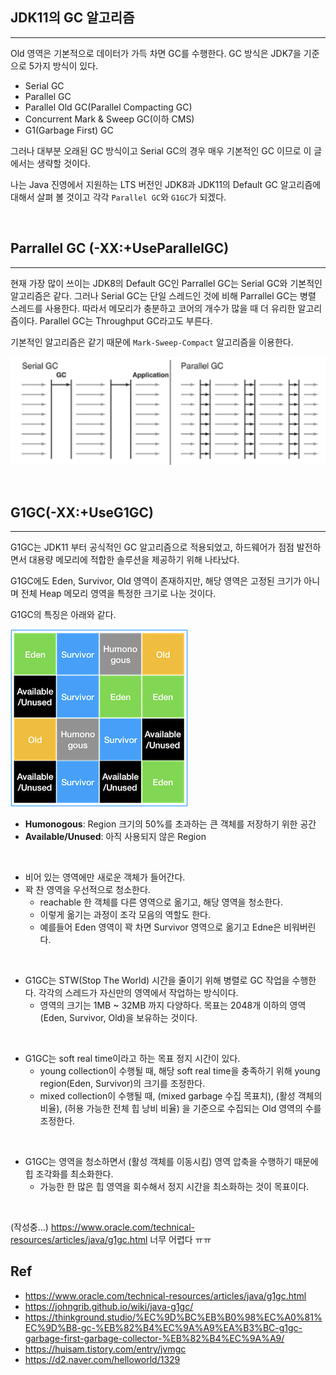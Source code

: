 ## JDK11의 GC 알고리즘
---
Old 영역은 기본적으로 데이터가 가득 차면 GC를 수행한다. GC 방식은 JDK7을 기준으로 5가지 방식이 있다.

- Serial GC
- Parallel GC
- Parallel Old GC(Parallel Compacting GC)
- Concurrent Mark & Sweep GC(이하 CMS)
- G1(Garbage First) GC

그러나 대부분 오래된 GC 방식이고 Serial GC의 경우 매우 기본적인 GC 이므로 이 글에서는 생략할 것이다.

나는 Java 진영에서 지원하는 LTS 버전인 JDK8과 JDK11의 Default GC 알고리즘에 대해서 살펴 볼 것이고 각각 ```Parallel GC```와 ```G1GC```가 되겠다.

<br>

## Parrallel GC (-XX:+UseParallelGC)
---
현재 가장 많이 쓰이는 JDK8의 Default GC인 Parrallel GC는 Serial GC와 기본적인 알고리즘은 같다. 그러나 Serial GC는 단일 스레드인 것에 비해 Parrallel GC는 병렬 스레드를 사용한다. 따라서 메모리가 충분하고 코어의 개수가 많을 때 더 유리한 알고리즘이다. Parallel GC는 Throughput GC라고도 부른다.

기본적인 알고리즘은 같기 때문에 ```Mark-Sweep-Compact``` 알고리즘을 이용한다.

![parrallel-gc](./../img/parrallel-gc.png)

<br>

## G1GC(-XX:+UseG1GC)
---
G1GC는 JDK11 부터 공식적인 GC 알고리즘으로 적용되었고, 하드웨어가 점점 발전하면서 대용량 메모리에 적합한 솔루션을 제공하기 위해 나타났다.

G1GC에도 Eden, Survivor, Old 영역이 존재하지만, 해당 영역은 고정된 크기가 아니며 전체 Heap 메모리 영역을 특정한 크기로 나눈 것이다.

G1GC의 특징은 아래와 같다.

![g1gc](./../img/g1gc.png)

- **Humonogous**: Region 크기의 50%를 초과하는 큰 객체를 저장하기 위한 공간
- **Available/Unused**: 아직 사용되지 않은 Region
  
<br>

- 비어 있는 영역에만 새로운 객체가 들어간다.
- 꽉 찬 영역을 우선적으로 청소한다.
  - reachable 한 객체를 다른 영역으로 옮기고, 해당 영역을 청소한다.
  - 이렇게 옮기는 과정이 조각 모음의 역할도 한다.
  - 예를들어 Eden 영역이 꽉 차면 Survivor 영역으로 옮기고 Edne은 비워버린다. 

<br>

- G1GC는 STW(Stop The World) 시간을 줄이기 위해 병렬로 GC 작업을 수행한다. 각각의 스레드가 자신만의 영역에서 작업하는 방식이다.
  - 영역의 크기는 1MB ~ 32MB 까지 다양하다. 목표는 2048개 이하의 영역(Eden, Survivor, Old)을 보유하는 것이다.

<br>

- G1GC는 soft real time이라고 하는 목표 정지 시간이 있다. 
  - young collection이 수행될 때, 해당 soft real time을 충족하기 위해 young region(Eden, Survivor)의 크기를 조정한다.
  - mixed collection이 수행될 때, (mixed garbage 수집 목표치), (활성 객체의 비율), (허용 가능한 전체 힙 낭비 비율) 을 기준으로 수집되는 Old 영역의 수를 조정한다.

<br>

- G1GC는 영역을 청소하면서 (활성 객체를 이동시킴) 영역 압축을 수행하기 때문에 힙 조각화를 최소화한다.
  - 가능한 한 많은 힙 영역을 회수해서 정지 시간을 최소화하는 것이 목표이다.
 
<br>
 
(작성중...) https://www.oracle.com/technical-resources/articles/java/g1gc.html 너무 어렵다 ㅠㅠ

Ref
---
- https://www.oracle.com/technical-resources/articles/java/g1gc.html
- https://johngrib.github.io/wiki/java-g1gc/
- https://thinkground.studio/%EC%9D%BC%EB%B0%98%EC%A0%81%EC%9D%B8-gc-%EB%82%B4%EC%9A%A9%EA%B3%BC-g1gc-garbage-first-garbage-collector-%EB%82%B4%EC%9A%A9/
- https://huisam.tistory.com/entry/jvmgc
- https://d2.naver.com/helloworld/1329